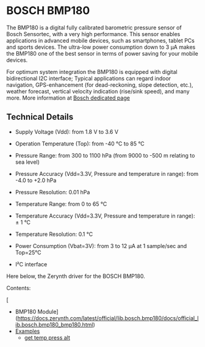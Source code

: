 # BOSCH BMP180

The BMP180 is a digital fully calibrated barometric pressure sensor of Bosch Sensortec, with a very high performance. This sensor enables applications in advanced mobile devices, such as smartphones, tablet PCs and sports devices. The ultra-low power consumption down to 3 μA makes the BMP180 one of the best sensor in terms of power saving for your mobile devices.

For optimum system integration the BMP180 is equipped with digital bidirectional I2C interface; Typical applications can regard indoor navigation, GPS-enhancement (for dead-reckoning, slope detection, etc.), weather forecast, vertical velocity indication (rise/sink speed), and many more.
More information at [Bosch dedicated page](https://www.bosch-sensortec.com/bst/products/all_products/bmp180)

## Technical Details


* Supply Voltage (Vdd): from 1.8 V to 3.6 V


* Operation Temperature (Top): from -40 °C to 85 °C


* Pressure Range: from 300 to 1100 hPa (from 9000 to -500 m relating to sea level)


* Pressure Accuracy (Vdd=3.3V, Pressure and temperature in range): from -4.0 to +2.0 hPa


* Pressure Resolution: 0.01 hPa


* Temperature Range: from 0 to 65 °C


* Temperature Accuracy (Vdd=3.3V, Pressure and temperature in range): ± 1 °C


* Temperature Resolution: 0.1 °C


* Power Consumption (Vbat=3V): from 3 to 12 µA at 1 sample/sec and Top=25°C


* I²C interface

Here below, the Zerynth driver for the BOSCH BMP180.

Contents:

[
* BMP180 Module](https://docs.zerynth.com/latest/official/lib.bosch.bmp180/docs/official_lib.bosch.bmp180_bmp180.html)
 * [Examples](https://docs.zerynth.com/latest/official/lib.bosch.bmp180/examples/examples.html)
	 * [get temp press alt](https://docs.zerynth.com/latest/official/lib.bosch.bmp180/examples/examples.html#get-temp-pres-alt)


<!--stackedit_data:
eyJoaXN0b3J5IjpbLTEzNzMzODI1MzUsMTc1NzkzNzUwOV19
-->